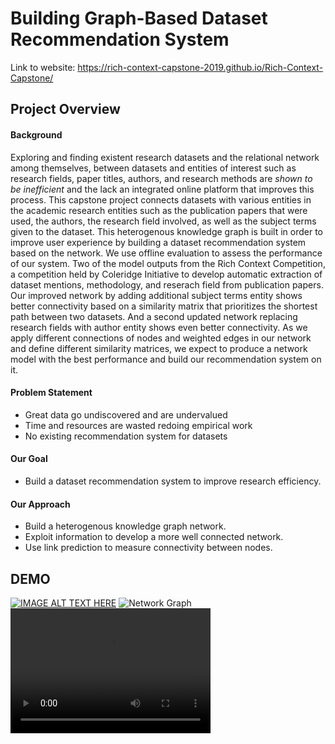 # Building Graph-Based Dataset Recommendation System
Link to website: https://rich-context-capstone-2019.github.io/Rich-Context-Capstone/
## Project Overview
#### Background 
Exploring and finding existent research datasets and the relational network among themselves, between datasets and entities of interest such as research fields, paper titles, authors, and research methods are *shown to be inefficient* and the lack an integrated online platform that improves this process. This capstone project connects datasets with various entities in the academic research entities such as the publication papers that were used, the authors, the research field involved, as well as the subject terms given to the dataset. This heterogenous knowledge graph is built in order to improve user experience by building a dataset recommendation system based on the network. We use offline evaluation to assess the performance of our system. Two of the model outputs from the Rich Context Competition, a competition held by Coleridge Initiative to develop automatic extraction of dataset mentions, methodology, and reserach field from publication papers. Our improved network by adding additional subject terms entity shows better connectivity based on a similarity matrix that prioritizes the shortest path between two datasets. And a second updated network replacing research fields with author entity shows even better connectivity. As we apply different connections of nodes and weighted edges in our network and define different similarity matrices, we expect to produce a network model with the best performance and build our recommendation system on it. 

#### Problem Statement
* Great data go undiscovered and are undervalued
* Time and resources are wasted redoing empirical work
* No existing recommendation system for datasets

#### Our Goal
* Build a dataset recommendation system to improve research efficiency.

#### Our Approach
* Build a heterogenous knowledge graph network. 
* Exploit information to develop a more well connected network.
* Use link prediction to measure connectivity between nodes. 

## DEMO
[![IMAGE ALT TEXT HERE](http://img.youtube.com/vi/RbY7AwgOlRc/0.jpg)](http://www.youtube.com/watch?v=RbY7AwgOlRc)
![Network Graph](images/graph_visuals.gif)
<video src="demo_diabetes.mov" width="320" height="200" controls preload></video>
